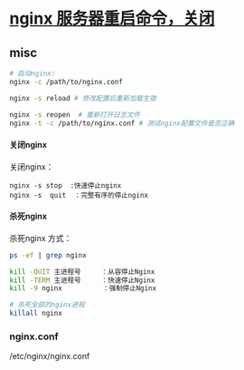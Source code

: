 # [nginx 服务器重启命令，关闭](https://www.cnblogs.com/apexchu/p/4119252.html)


## misc





``` bash
# 启动nginx:
nginx -c /path/to/nginx.conf

nginx -s reload # 修改配置后重新加载生效

nginx -s reopen  # 重新打开日志文件
nginx -t -c /path/to/nginx.conf # 测试nginx配置文件是否正确
```

#### 关闭nginx
关闭nginx：
```
nginx -s stop  :快速停止nginx
nginx -s  quit  ：完整有序的停止nginx
```

#### 杀死nginx
杀死nginx 方式：
``` bash
ps -ef | grep nginx

kill -QUIT 主进程号     ：从容停止Nginx
kill -TERM 主进程号     ：快速停止Nginx
kill -9 nginx          ：强制停止Nginx

# 杀死全部的nginx进程
killall nginx 
```

### nginx.conf
/etc/nginx/nginx.conf

